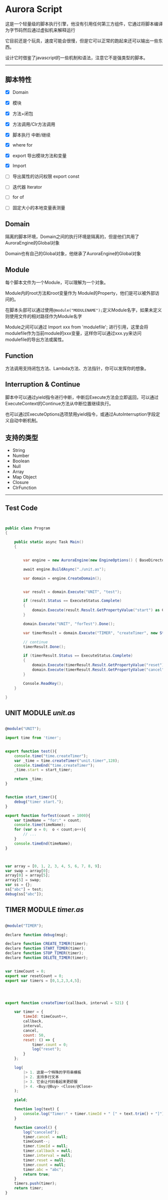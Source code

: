 ﻿# Aurora Script
这是一个轻量级的脚本执行引擎，他没有引用任何第三方组件，它通过将脚本编译为字节码然后通过虚拟机来解释运行

它目前还是个玩具，速度可能会很慢，但是它可以正常的跑起来还可以输出一些东西。

设计它时借鉴了javascript的一些机制和语法，注意它不是强类型的脚本。




---

## 脚本特性 

 - [x] Domain
 - [x] 模块
 - [x] 方法+闭包
 - [x] 方法调用/Clr方法调用
 - [x] 脚本执行 中断/继续
 - [x] where for
 - [x] export 导出模块方法和变量
 - [x] Import
 - [ ] 导出属性的访问权限  export  const
 - [ ] 迭代器 Iterator 
 - [ ] for of
 - [ ] 固定大小的本地变量表测量
 


 

 ## Domain
 隔离的脚本环境，Domain之间的执行环境是隔离的，但是他们共用了AuroraEngine的Global对象

 Domain也有自己的Global对象，他继承了AuroraEngine的Global对象

 ## Module 
 每个脚本文件为一个Module，可以理解为一个对象。

 Module内的root方法和root变量作为 Module的Property，他们是可以被外部访问的。

 在脚本头部可以通过使用`@module("MODULENAME");`定义Module名字，如果未定义则使用文件的相对路径作为Module名字

 Module之间可以通过 Import xxx from 'modulefile'; 进行引用，这里会将modulefile作为当前module的xxx变量，这样你可以通过xxx.yy来访问modulefile的导出方法或属性。

 ## Function
 方法调用支持闭包方法、Lambda方法、方法指针，你可以发挥你的想象。


 ## Interruption & Continue

 脚本中可以通过yield指令进行中断，中断后Execute方法会立即返回，可以通过ExecuteContext的Continue方法从中断位置继续执行。

 也可以通过ExecuteOptions选项禁用yield指令，或通过AutoInterruption字段定义自动中断机制。




 


 ## 支持的类型
 - String
 - Number
 - Boolean
 - Null
 - Array
 - Map Object
 - Closure
 - ClrFunction


 ---

## Test Code

``` csharp


public class Program
{

    public static async Task Main()
    {


        var engine = new AuroraEngine(new EngineOptions() { BaseDirectory = "./var_tests/" });

        await engine.BuildAsync("./unit.as");

        var domain = engine.CreateDomain();


        var result = domain.Execute("UNIT", "test");

        if (result.Status == ExecuteStatus.Complete)
        {
            domain.Execute(result.Result.GetPropertyValue("start") as ClosureFunction).Done();
        }

        domain.Execute("UNIT", "forTest").Done();

        var timerResult = domain.Execute("TIMER", "createTimer", new StringValue("Hello") /* , new NumberValue(500) */);

        // continue
        timerResult.Done();

        if (timerResult.Status == ExecuteStatus.Complete)
        {
            domain.Execute(timerResult.Result.GetPropertyValue("reset") as ClosureFunction);
            domain.Execute(timerResult.Result.GetPropertyValue("cancel") as ClosureFunction);
        }

        Console.ReadKey();
    }

}

```





## UNIT MODULE *unit.as*

``` javascript

@module("UNIT");

import time from 'timer';


export function test(){
	console.time("time.createTimer");
	var _time = time.createTimer("unit.timer",128);
	console.timeEnd("time.createTimer");
	_time.start = start_timer;

	return _time;
}


function start_timer(){
	debug("timer start.");
}

export function forTest(count = 1000){
	var timeName = "for:" + count;
	console.time(timeName);
	for (var o = 0;  o < count;o++){
	    // ...
	}
	console.timeEnd(timeName);
}



var array = [0, 1, 2, 3, 4, 5, 6, 7, 8, 9];
var swap = array[0];
array[0] = array[5];
array[5] = swap;
var ss = {};
ss["abc"] = test;
debug(ss["abc"]);

```


## TIMER MODULE *timer.as*

``` javascript

@module("TIMER");

declare function debug(msg);

declare function CREATE_TIMER(timer);
declare function START_TIMER(timer);
declare function STOP_TIMER(timer);
declare function DELETE_TIMER(timer);


var timeCount = 0;
export var resetCount = 0;
export var timers = [0,1,2,3,4,5];




export function createTimer(callback, interval = 521) {

    var timer = {
        timeId: timeCount++,
        callback,
        interval,
        cancel,
        count: 50,
        reset: () => {
            timer.count = 0;
            log("reset");
        }
    };

    log(
        |> 1. 这是一个特殊的字符串模板
        |> 2. 支持多行文本
        |> 3. 它会让代码看起来更舒服
        |> 4. <Buy/@Buy> <Close/@Close> 
    );

    yield;

    function log(text) {
        console.log("Timer:" + timer.timeId + " [" + text.trim() + "]");
    }

    function cancel() {
        log("canceled");
        timer.cancel = null;
        timeCount--;
        timer.timeId = null;
        timer.callback = null;
        timer.interval = null;
        timer.reset = null;
        timer.count = null;
        timer.abc = "abc";
        return true;
    }
    timers.push(timer);
    return timer;
}


```